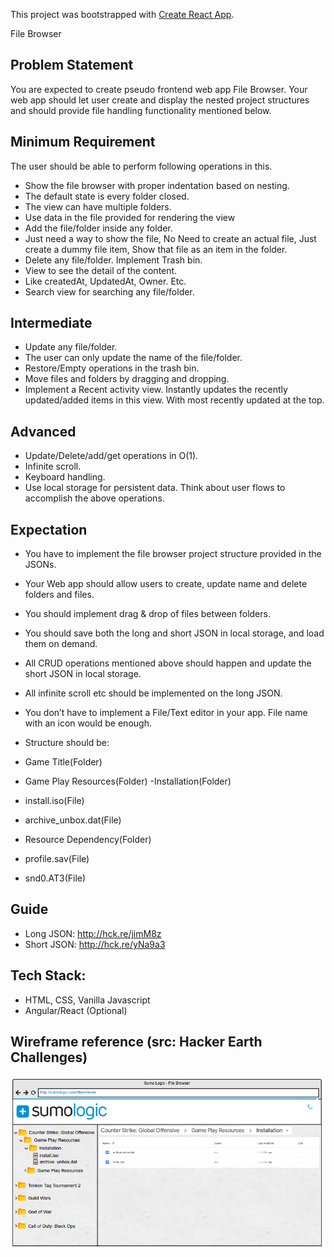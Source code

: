 This project was bootstrapped with [Create React App](https://github.com/facebookincubator/create-react-app).

File Browser
## Problem Statement

You are expected to create pseudo frontend web app File Browser. Your web app should let user create and display the nested project structures and should provide file handling functionality mentioned below.
 
## Minimum Requirement
The user should be able to perform following operations in this.
- Show the file browser with proper indentation based on nesting.
- The default state is every folder closed.
- The view can have multiple folders.
- Use data in the file provided for rendering the view
- Add the file/folder inside any folder.
- Just need a way to show the file, No Need to create an actual file, Just create a dummy file item, Show that file as an item in the folder.
- Delete any file/folder. Implement Trash bin.
- View to see the detail of the content.
- Like createdAt, UpdatedAt, Owner. Etc.
- Search view for searching any file/folder.
 
## Intermediate
- Update any file/folder.
- The user can only update the name of the file/folder.
- Restore/Empty operations in the trash bin.
- Move files and folders by dragging and dropping.
- Implement a Recent activity view. Instantly updates the recently updated/added items in this view. With most recently updated at the top.


## Advanced
- Update/Delete/add/get operations in O(1).
- Infinite scroll.
- Keyboard handling.
- Use local storage for persistent data.
Think about user flows to accomplish the above operations.

## Expectation
- You have to implement the file browser project structure provided in the JSONs.
- Your Web app should allow users to create, update name and delete folders and files.
- You should implement drag & drop of files between folders.
- You should save both the long and short JSON in local storage, and load them on demand.
- All CRUD operations mentioned above should happen and update the short JSON in local storage.
- All infinite scroll etc should be implemented on the long JSON.
- You don’t have to implement a File/Text editor in your app. File name with an icon would be enough.


- Structure should be:
- Game Title(Folder)
- Game Play Resources(Folder)
-Installation(Folder)
- install.iso(File)
- archive_unbox.dat(File)
- Resource Dependency(Folder)
- profile.sav(File)
- snd0.AT3(File)
 
## Guide
-  Long JSON: http://hck.re/jimM8z
- Short JSON: http://hck.re/yNa9a3
 
## Tech Stack:
- HTML, CSS, Vanilla Javascript
- Angular/React (Optional)
 
## Wireframe reference (src: Hacker Earth Challenges)
 
![alt text](https://github.com/IshantL/File-Browser-React-App/blob/master/src/resources/wireframe.png)
 




